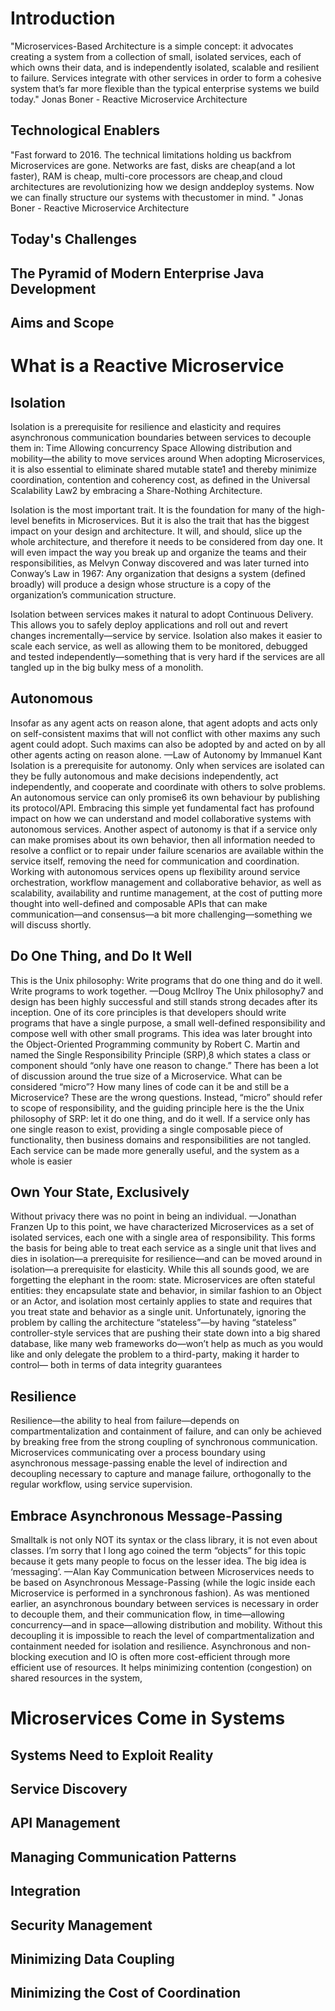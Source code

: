 
# Introduction

"Microservices-Based Architecture is a simple concept: it advocates creating a system from a collection of small, isolated services, each of which owns their data, and is independently isolated, scalable and resilient to failure. Services integrate with other services in order to form a cohesive system that’s far more flexible than the typical enterprise systems we build today." Jonas Boner - Reactive Microservice Architecture

## Technological Enablers

"Fast forward to 2016. The technical limitations holding us backfrom Microservices are gone. Networks are fast, disks are cheap(and a lot faster), RAM is cheap, multi-core processors are cheap,and cloud architectures are revolutionizing how we design anddeploy systems. Now we can finally structure our systems with thecustomer in mind. " Jonas Boner - Reactive Microservice Architecture

## Today's Challenges

## The Pyramid of Modern Enterprise Java Development

## Aims and Scope

# What is a Reactive Microservice

## Isolation

Isolation is a prerequisite for resilience and elasticity and requiresasynchronous communication boundaries between services todecouple them in:TimeAllowing concurrencySpaceAllowing distribution and mobility—the ability to move servicesaroundWhen adopting Microservices, it is also essential to eliminate sharedmutable state1 and thereby minimize coordination, contention andcoherency cost, as defined in the Universal Scalability Law2 byembracing a Share-Nothing Architecture.
Isolation is the most important trait. It is the foundation for many ofthe high-level benefits in Microservices. But it is also the trait thathas the biggest impact on your design and architecture. It will, andshould, slice up the whole architecture, and therefore it needs to beconsidered from day one. It will even impact the way you break upand organize the teams and their responsibilities, as Melvyn Conwaydiscovered and was later turned into Conway’s Law in 1967:Any organization that designs a system (defined broadly) will producea design whose structure is a copy of the organization’s communicationstructure.
Isolation between services makes it natural to adopt ContinuousDelivery. This allows you to safely deploy applications and roll outand revert changes incrementally—service by service.Isolation also makes it easier to scale each service, as well as allowingthem to be monitored, debugged and tested independently—somethingthat is very hard if the services are all tangled up in the bigbulky mess of a monolith.
## Autonomous
Insofar as any agent acts on reason alone, that agent adopts and actsonly on self-consistent maxims that will not conflict with othermaxims any such agent could adopt. Such maxims can also beadopted by and acted on by all other agents acting on reason alone.—Law of Autonomy by Immanuel KantIsolation is a prerequisite for autonomy. Only when services are isolatedcan they be fully autonomous and make decisions independently,act independently, and cooperate and coordinate with othersto solve problems.An autonomous service can only promise6 its own behaviour by publishingits protocol/API. Embracing this simple yet fundamental facthas profound impact on how we can understand and model collaborativesystems with autonomous services.Another aspect of autonomy is that if a service only can make promisesabout its own behavior, then all information needed to resolve aconflict or to repair under failure scenarios are available within theservice itself, removing the need for communication and coordination.Working with autonomous services opens up flexibility around serviceorchestration, workflow management and collaborative behavior,as well as scalability, availability and runtime management, atthe cost of putting more thought into well-defined and composableAPIs that can make communication—and consensus—a bit morechallenging—something we will discuss shortly.
## Do One Thing, and Do It WellThis is the Unix philosophy: Write programs that do one thing anddo it well. Write programs to work together.—Doug McIlroyThe Unix philosophy7 and design has been highly successful and stillstands strong decades after its inception. One of its core principles isthat developers should write programs that have a single purpose, asmall well-defined responsibility and compose well with other smallprograms.This idea was later brought into the Object-Oriented Programmingcommunity by Robert C. Martin and named the Single ResponsibilityPrinciple (SRP),8 which states a class or component should “onlyhave one reason to change.”There has been a lot of discussion around the true size of a Microservice.What can be considered “micro”? How many lines of codecan it be and still be a Microservice? These are the wrong questions.Instead, “micro” should refer to scope of responsibility, and theguiding principle here is the the Unix philosophy of SRP: let it doone thing, and do it well.If a service only has one single reason to exist, providing a singlecomposable piece of functionality, then business domains andresponsibilities are not tangled. Each service can be made more generallyuseful, and the system as a whole is easier
## Own Your State, ExclusivelyWithout privacy there was no point in being an individual.—Jonathan FranzenUp to this point, we have characterized Microservices as a set of isolatedservices, each one with a single area of responsibility. Thisforms the basis for being able to treat each service as a single unitthat lives and dies in isolation—a prerequisite for resilience—andcan be moved around in isolation—a prerequisite for elasticity.While this all sounds good, we are forgetting the elephant in theroom: state.Microservices are often stateful entities: they encapsulate state andbehavior, in similar fashion to an Object or an Actor, and isolationmost certainly applies to state and requires that you treat state andbehavior as a single unit.Unfortunately, ignoring the problem by calling the architecture“stateless”—by having “stateless” controller-style services that arepushing their state down into a big shared database, like many webframeworks do—won’t help as much as you would like and only delegatethe problem to a third-party, making it harder to control—both in terms of data integrity guarantees
## Resilience
Resilience—the ability to heal from failure—depends on compartmentalizationand containment of failure, and can only be achievedby breaking free from the strong coupling of synchronous communication.Microservices communicating over a process boundaryusing asynchronous message-passing enable the level of indirectionand decoupling necessary to capture and manage failure, orthogonallyto the regular workflow, using service supervision.
## Embrace Asynchronous Message-Passing
Smalltalk is not only NOT its syntax or the class library, it is noteven about classes. I’m sorry that I long ago coined the term“objects” for this topic because it gets many people to focus on thelesser idea. The big idea is ‘messaging’.—Alan KayCommunication between Microservices needs to be based on AsynchronousMessage-Passing (while the logic inside each Microserviceis performed in a synchronous fashion). As was mentioned earlier,an asynchronous boundary between services is necessary in order todecouple them, and their communication flow, in time—allowingconcurrency—and in space—allowing distribution and mobility.Without this decoupling it is impossible to reach the level of compartmentalizationand containment needed for isolation and resilience.Asynchronous and non-blocking execution and IO is often morecost-efficient through more efficient use of resources. It helps minimizingcontention (congestion) on shared resources in the system,
# Microservices Come in Systems## Systems Need to Exploit Reality## Service Discovery## API Management## Managing Communication Patterns## Integration## Security Management## Minimizing Data Coupling## Minimizing the Cost of Coordination
